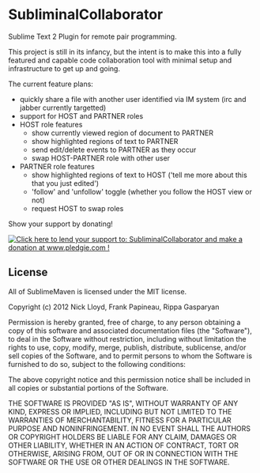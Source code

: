 SubliminalCollaborator
======================

Sublime Text 2 Plugin for remote pair programming.

This project is still in its infancy, but the intent is to make this into a fully featured and capable 
code collaboration tool with minimal setup and infrastructure to get up and going.

The current feature plans:
- quickly share a file with another user identified via IM system (irc and jabber currently targetted)
- support for HOST and PARTNER roles
- HOST role features
    - show currently viewed region of document to PARTNER
    - show highlighted regions of text to PARTNER
    - send edit/delete events to PARTNER as they occur
    - swap HOST-PARTNER role with other user
- PARTNER role features
    - show highlighted regions of text to HOST ('tell me more about this that you just edited')
    - 'follow' and 'unfollow' toggle (whether you follow the HOST view or not)
    - request HOST to swap roles


Show your support by donating!

<a href='http://www.pledgie.com/campaigns/17989'><img alt='Click here to lend your support to: SubliminalCollaborator and make a donation at www.pledgie.com !' src='http://www.pledgie.com/campaigns/17989.png?skin_name=chrome' border='0' /></a>


## License

All of SublimeMaven is licensed under the MIT license.

  Copyright (c) 2012 Nick Lloyd, Frank Papineau, Rippa Gasparyan

  Permission is hereby granted, free of charge, to any person obtaining a copy
  of this software and associated documentation files (the "Software"), to deal
  in the Software without restriction, including without limitation the rights
  to use, copy, modify, merge, publish, distribute, sublicense, and/or sell
  copies of the Software, and to permit persons to whom the Software is
  furnished to do so, subject to the following conditions:

  The above copyright notice and this permission notice shall be included in
  all copies or substantial portions of the Software.

  THE SOFTWARE IS PROVIDED "AS IS", WITHOUT WARRANTY OF ANY KIND, EXPRESS OR
  IMPLIED, INCLUDING BUT NOT LIMITED TO THE WARRANTIES OF MERCHANTABILITY,
  FITNESS FOR A PARTICULAR PURPOSE AND NONINFRINGEMENT. IN NO EVENT SHALL THE
  AUTHORS OR COPYRIGHT HOLDERS BE LIABLE FOR ANY CLAIM, DAMAGES OR OTHER
  LIABILITY, WHETHER IN AN ACTION OF CONTRACT, TORT OR OTHERWISE, ARISING FROM,
  OUT OF OR IN CONNECTION WITH THE SOFTWARE OR THE USE OR OTHER DEALINGS IN
  THE SOFTWARE.
  